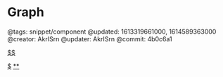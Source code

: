 # Graph

@tags: snippet/component
@updated: 1613319661000, 1614589363000
@creator: AkrISrn
@updater: AkrISrn
@commit: 4b0c6a1

<div id="graph"$$: isSnippet && '{{ 0| }}' ? ' data="{{ 0| }}" height="400"' : '' $$></div>

[$$](https://cdn.jsdelivr.net/npm/d3@5.16.0/dist/d3.min.js)

[$](https://cdn.jsdelivr.net/gh/akrisrn/v-no-page-component@0.1.2/dist/scripts/graph.js)
[**](https://cdn.jsdelivr.net/gh/akrisrn/v-no-page-component@0.1.2/dist/styles/graph.css)
